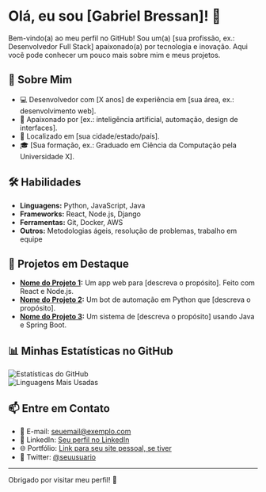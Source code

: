 # Olá, eu sou [Gabriel Bressan]! 👋

Bem-vindo(a) ao meu perfil no GitHub! Sou um(a) [sua profissão, ex.: Desenvolvedor Full Stack] apaixonado(a) por tecnologia e inovação. Aqui você pode conhecer um pouco mais sobre mim e meus projetos.

## 📖 Sobre Mim
- 💻 Desenvolvedor com [X anos] de experiência em [sua área, ex.: desenvolvimento web].
- 🌟 Apaixonado por [ex.: inteligência artificial, automação, design de interfaces].
- 📍 Localizado em [sua cidade/estado/país].
- 🎓 [Sua formação, ex.: Graduado em Ciência da Computação pela Universidade X].

## 🛠️ Habilidades
- **Linguagens:** Python, JavaScript, Java  
- **Frameworks:** React, Node.js, Django  
- **Ferramentas:** Git, Docker, AWS  
- **Outros:** Metodologias ágeis, resolução de problemas, trabalho em equipe  

## 🚀 Projetos em Destaque
- **[Nome do Projeto 1](https://github.com/seu-usuario/nome-do-projeto):** Um app web para [descreva o propósito]. Feito com React e Node.js.  
- **[Nome do Projeto 2](https://github.com/seu-usuario/nome-do-projeto):** Um bot de automação em Python que [descreva o propósito].  
- **[Nome do Projeto 3](https://github.com/seu-usuario/nome-do-projeto):** Um sistema de [descreva o propósito] usando Java e Spring Boot.  

## 📊 Minhas Estatísticas no GitHub
![Estatísticas do GitHub](https://github-readme-stats.vercel.app/api?username=seu-usuario&show_icons=true&theme=radical)  
![Linguagens Mais Usadas](https://github-readme-stats.vercel.app/api/top-langs/?username=seu-usuario&layout=compact&theme=radical)

## 📫 Entre em Contato
- 📧 E-mail: [seuemail@exemplo.com](mailto:seuemail@exemplo.com)  
- 🔗 LinkedIn: [Seu perfil no LinkedIn](https://linkedin.com/in/seu-perfil)  
- 🌐 Portfólio: [Link para seu site pessoal, se tiver](https://seu-site.com)  
- 💬 Twitter: [@seuusuario](https://twitter.com/seuusuario)

---

Obrigado por visitar meu perfil! 🚀

